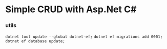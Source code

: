 # Simple CRUD with Asp.Net C#

### utils
`dotnet tool update --global dotnet-ef;`
`dotnet ef migrations add 0001;`
`dotnet ef database update;`
